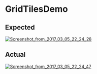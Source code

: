 # GridTilesDemo

## Expected
<a href="https://ibb.co/f9BrMF"><img src="https://image.ibb.co/ecaJ1F/Screenshot_from_2017_03_05_22_24_28.png" alt="Screenshot_from_2017_03_05_22_24_28" border="0"></a>

## Actual
<a href="https://ibb.co/mDJ5gF"><img src="https://image.ibb.co/hrxLFa/Screenshot_from_2017_03_05_22_24_47.png" alt="Screenshot_from_2017_03_05_22_24_47" border="0"></a>

